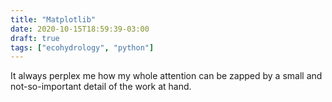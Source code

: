 ```yaml
---
title: "Matplotlib"
date: 2020-10-15T18:59:39-03:00
draft: true
tags: ["ecohydrology", "python"] 
---
```


It always perplex me how my whole attention can be zapped by a small and not-so-important detail of the work at hand. 